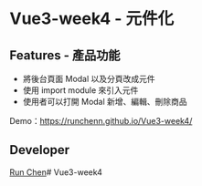 # Vue3-week4 - 元件化

## Features - 產品功能

- 將後台頁面 Modal 以及分頁改成元件
- 使用 import module 來引入元件
- 使用者可以打開 Modal 新增、編輯、刪除商品

Demo：https://runchenn.github.io/Vue3-week4/

## Developer

[Run Chen](https://github.com/RunChenn)# Vue3-week4
